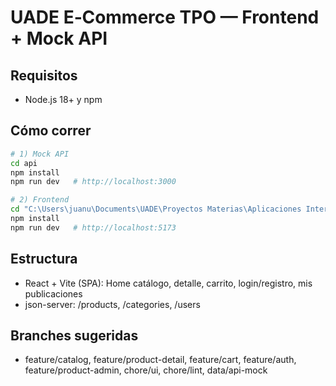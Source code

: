# UADE E‑Commerce TPO — Frontend + Mock API

## Requisitos
- Node.js 18+ y npm

## Cómo correr
```bash
# 1) Mock API
cd api
npm install
npm run dev   # http://localhost:3000

# 2) Frontend
cd "C:\Users\juanu\Documents\UADE\Proyectos Materias\Aplicaciones Interactivas\Ecommerce\frontend"
npm install
npm run dev   # http://localhost:5173
```

## Estructura
- React + Vite (SPA): Home catálogo, detalle, carrito, login/registro, mis publicaciones
- json-server: /products, /categories, /users

## Branches sugeridas
- feature/catalog, feature/product-detail, feature/cart, feature/auth, feature/product-admin, chore/ui, chore/lint, data/api-mock
